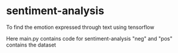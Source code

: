 # sentiment-analysis
To find the emotion expressed through text using tensorflow

Here main.py contains code for sentiment-analysis 
"neg" and "pos" contains the dataset

